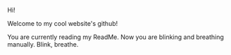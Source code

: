 Hi! 

Welcome to my cool website's github! 

You are currently reading my ReadMe. Now you are blinking and breathing manually. 
Blink, breathe. 